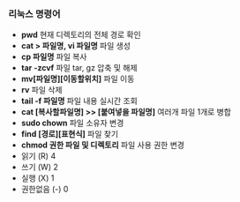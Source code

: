 
### 리눅스 명령어

- <B>pwd</B> 현재 디렉토리의 전체 경로 확인
- <B>cat > 파일명, vi 파일명</B> 파일 생성
- <B>cp 파일명</B> 파일 복사
- <B>tar -zcvf</B> 파일 tar, gz 압축 및 해제
- <B>mv[파일명][이동할위치]</B> 파일 이동
- <B>rv</B> 파일 삭제
- <B>tail -f 파일명</B> 파일 내용 실시간 조회
- <B>cat [복사할파일명] >> [붙여넣을 파일명]</B> 여러개 파일 1개로 병합
- <B>sudo chown</B> 파일 소유자 변경
- <B>find [경로][표현식]</B> 파일 찾기
- <B>chmod 권한 파일 및 디렉토리</B> 파일 사용 권한 변경
- 읽기 (R) 4
- 쓰기 (W) 2
- 실행 (X) 1
- 권한없음 (-) 0
